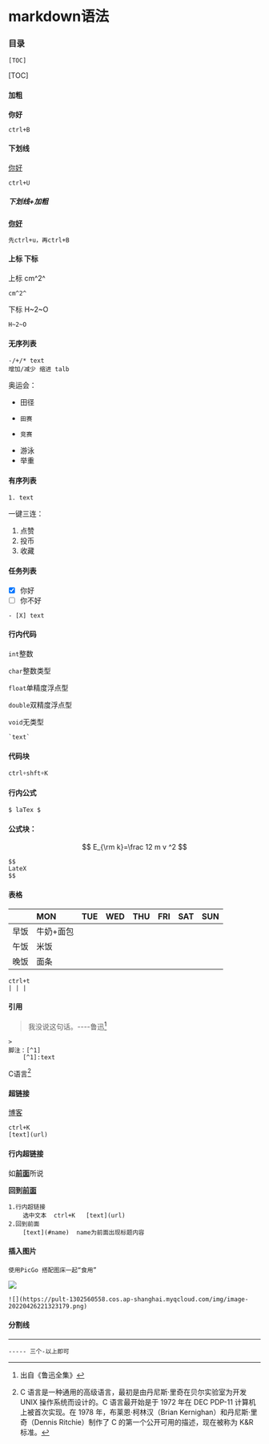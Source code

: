 # markdown语法

### 目录

```
[TOC]
```

[TOC]



#### 加粗

**你好**

```
ctrl+B
```

#### 下划线

<u>你好</u>

```
ctrl+U
```

##### 下划线+加粗

<u>**你好**</u>

```
先ctrl+u，再ctrl+B
```



#### 上标 下标

上标	cm^2^

```
cm^2^
```

下标	H~2~O

```
H~2~O
```

#### 无序列表

```
-/+/* text
增加/减少 缩进 talb
```

奥运会：

-	田径
  -		田赛	
  -		竞赛
-	游泳
-	举重

#### 有序列表

```
1. text
```

一键三连：

1.	点赞
2.	投币
3.	收藏

#### 任务列表

- [x] 你好
- [ ] 你不好

```
- [X] text
```

#### 行内代码

`int`整数

`char`整数类型

`float`单精度浮点型

`double`双精度浮点型

`void`无类型

```
`text`
```

#### 代码块

```c
ctrl+shft+K
```



#### 行内公式

```
$ laTex $
```



#### 公式块：

$$
E_{\rm k}=\frac 12 m v ^2
$$
```
$$
LateX
$$
```
#### 表格

|      | MON       |  TUE | WED  | THU  | FRI  | SAT  | SUN  |
| :--: | :-------- | ---: | ---- | ---- | ---- | ---- | ---- |
| 早饭 | 牛奶+面包 |      |      |      |      |      |      |
| 午饭 | 米饭      |      |      |      |      |      |      |
| 晚饭 | 面条      |      |      |      |      |      |      |

```
ctrl+t
| | |
```

#### **引用**

> 我没说这句话。----鲁迅[^1]

[^1]:出自《鲁迅全集》

```
> 
脚注：[^1]
	[^1]:text
```

C语言[^abc]

[^abc]:C 语言是一种通用的高级语言，最初是由丹尼斯·里奇在贝尔实验室为开发 UNIX 操作系统而设计的。C 语言最开始是于 1972 年在 DEC PDP-11 计算机上被首次实现。在 1978 年，布莱恩·柯林汉（Brian Kernighan）和丹尼斯·里奇（Dennis Ritchie）制作了 C 的第一个公开可用的描述，现在被称为 K&R 标准。

#### 超链接

[博客](https://blog.wanxin.xyz)

```
ctrl+K
[text](url)
```

#### 行内超链接

如[**前面**](https://drive.wanxin.xyz)所说



**回到[前面](#4.28)**

```
1.行内超链接
	选中文本  ctrl+K   [text](url)
2.回到前面
	[text](#name)  name为前面出现标题内容
```

#### 插入图片

```
使用PicGo 搭配图床一起“食用”
```

![](https://pult-1302560558.cos.ap-shanghai.myqcloud.com/img/image-20220426221323179.png)

```
![](https://pult-1302560558.cos.ap-shanghai.myqcloud.com/img/image-20220426221323179.png)
```



#### 分割线

----

```
----- 三个-以上即可
```